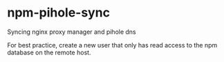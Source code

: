 # npm-pihole-sync
Syncing nginx proxy manager and pihole dns

For best practice, create a new user that only has read access to the npm database on the remote host. 
